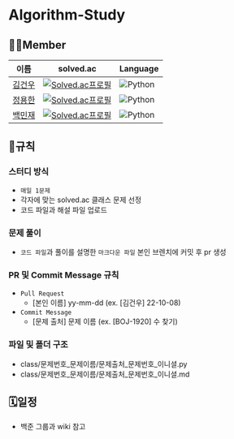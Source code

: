 # Algorithm-Study

## 🤦‍♂️Member
|이름|solved.ac|Language|
|---|---|---|
|[김건우](https://github.com/dvpaa)|[![Solved.ac프로필](http://mazassumnida.wtf/api/mini/generate_badge?boj=kgo0926)](https://solved.ac/kgo0926)|<img alt="Python" src ="https://img.shields.io/badge/Python-3776AB.svg?&style=for-the-badge&logo=Python&logoColor=white"/>|
|[정용한](https://github.com/Jung-YongHan)|[![Solved.ac프로필](http://mazassumnida.wtf/api/mini/generate_badge?boj=dydgks789)](https://solved.ac/dydgks789)|<img alt="Python" src ="https://img.shields.io/badge/Python-3776AB.svg?&style=for-the-badge&logo=Python&logoColor=white"/>|
|[백민재](https://github.com/jayjayjayjayjayjayjayjayjay)|[![Solved.ac프로필](http://mazassumnida.wtf/api/mini/generate_badge?boj=qoralswo29)](https://solved.ac/qoralswo29)|<img alt="Python" src ="https://img.shields.io/badge/Python-3776AB.svg?&style=for-the-badge&logo=Python&logoColor=white"/>|


## 📜규칙
### 스터디 방식
- `매일 1문제`
- 각자에 맞는 solved.ac 클래스 문제 선정
- 코드 파일과 해설 파일 업로드

### 문제 풀이
- `코드 파일`과 풀이를 설명한 `마크다운 파일` 본인 브렌치에 커밋 후 pr 생성

### PR 및 Commit Message 규칙
- `Pull Request`
  - [본인 이름] yy-mm-dd (ex. [김건우] 22-10-08)
- `Commit Message`
  - [문제 출처] 문제 이름 (ex. [BOJ-1920] 수 찾기)

### 파일 및 폴더 구조
- class/문제번호_문제이름/문제출처_문제번호_이니셜.py
- class/문제번호_문제이름/문제출처_문제번호_이니셜.md

## 🗓일정
- 백준 그룹과 wiki 참고

